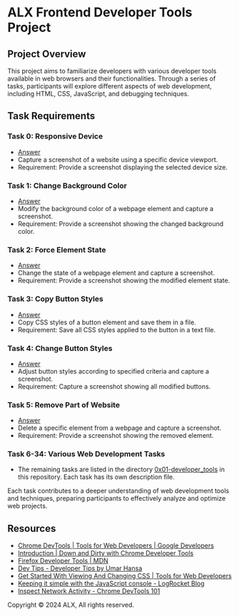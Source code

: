 # ALX Frontend Developer Tools Project

## Project Overview

This project aims to familiarize developers with various developer tools available in web browsers and their functionalities. Through a series of tasks, participants will explore different aspects of web development, including HTML, CSS, JavaScript, and debugging techniques.

## Task Requirements

### Task 0: Responsive Device
- [Answer](./0-responsive_device.png)
- Capture a screenshot of a website using a specific device viewport.
- Requirement: Provide a screenshot displaying the selected device size.

### Task 1: Change Background Color
- [Answer](./1-change_bg_color.png)
- Modify the background color of a webpage element and capture a screenshot.
- Requirement: Provide a screenshot showing the changed background color.

### Task 2: Force Element State
- [Answer](./2-pathways_menu.png)
- Change the state of a webpage element and capture a screenshot.
- Requirement: Provide a screenshot showing the modified element state.

### Task 3: Copy Button Styles
- [Answer](./3-button_styles)
- Copy CSS styles of a button element and save them in a file.
- Requirement: Save all CSS styles applied to the button in a text file.

### Task 4: Change Button Styles
- [Answer](./4-new_buttons.png)
- Adjust button styles according to specified criteria and capture a screenshot.
- Requirement: Capture a screenshot showing all modified buttons.

### Task 5: Remove Part of Website
- [Answer](./5-deleted_elements.png)
- Delete a specific element from a webpage and capture a screenshot.
- Requirement: Provide a screenshot showing the removed element.

### Task 6-34: Various Web Development Tasks
- The remaining tasks are listed in the directory [0x01-developer_tools](0x01-developer_tools) in this repository. Each task has its own description file.

Each task contributes to a deeper understanding of web development tools and techniques, preparing participants to effectively analyze and optimize web projects.

## Resources
- [Chrome DevTools | Tools for Web Developers | Google Developers](https://developers.google.com/web/tools/chrome-devtools)
- [Introduction | Down and Dirty with Chrome Developer Tools](https://www.html5rocks.com/en/tutorials/developertools/part1/)
- [Firefox Developer Tools | MDN](https://developer.mozilla.org/en-US/docs/Tools)
- [Dev Tips - Developer Tips by Umar Hansa](https://umaar.com/dev-tips/)
- [Get Started With Viewing And Changing CSS | Tools for Web Developers](https://developers.google.com/web/tools/chrome-devtools/css)
- [Keeping it simple with the JavaScript console - LogRocket Blog](https://blog.logrocket.com/keeping-it-simple-with-the-javascript-console/)
- [Inspect Network Activity - Chrome DevTools 101](https://www.devtools.life/)

Copyright © 2024 ALX, All rights reserved.

